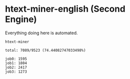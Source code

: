 # htext-miner-english (Second Engine)

Everything doing here is automated.

```
htext-miner

total: 7089/9523 (74.44082747033498%)

job0: 1595
job1: 1804
job2: 2417
job3: 1273
```